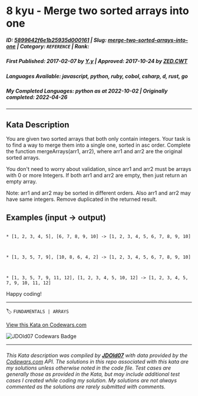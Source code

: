 # 8 kyu - Merge two sorted arrays into one

##### **ID**: [5899642f6e1b25935d000161](https://www.codewars.com/kata/5899642f6e1b25935d000161) | **Slug**: [merge-two-sorted-arrays-into-one](https://www.codewars.com/kata/5899642f6e1b25935d000161) | **Category**: `REFERENCE` | **Rank**: <span style="color:white">8 kyu</span>

##### **First Published**: 2017-02-07 ***by*** [Y.y](https://www.codewars.com/users/Y.y) | **Approved**: 2017-10-24 ***by*** [ZED.CWT](https://www.codewars.com/users/ZED.CWT)

##### **Languages Available**: javascript, python, ruby, cobol, csharp, d, rust, go

##### **My Completed Languages**: python ***as at*** 2022-10-02 | **Originally completed**: 2022-04-26

---

## Kata Description


You are given two sorted arrays that both only contain integers. Your task is to find a way to merge them into a single one, sorted in asc order. Complete the function mergeArrays(arr1, arr2), where arr1 and arr2 are the original sorted arrays.



You don't need to worry about validation, since arr1 and arr2 must be arrays with 0 or more Integers. If both arr1 and arr2 are empty, then just return an empty array.



Note: arr1 and arr2 may be sorted in different orders. Also arr1 and arr2 may have same integers. Remove duplicated in the returned result.



## Examples (input -> output)

```

* [1, 2, 3, 4, 5], [6, 7, 8, 9, 10] -> [1, 2, 3, 4, 5, 6, 7, 8, 9, 10]



* [1, 3, 5, 7, 9], [10, 8, 6, 4, 2] -> [1, 2, 3, 4, 5, 6, 7, 8, 9, 10]



* [1, 3, 5, 7, 9, 11, 12], [1, 2, 3, 4, 5, 10, 12] -> [1, 2, 3, 4, 5, 7, 9, 10, 11, 12]

```



Happy coding!



---


🏷 `FUNDAMENTALS | ARRAYS`


[View this Kata on Codewars.com](https://www.codewars.com/kata/5899642f6e1b25935d000161)

![](https://www.codewars.com/users/jdold07/badges/large "JDOld07 Codewars Badge")

---

###### *This Kata description was compiled by [**JDOld07**](https://tpstech.dev) with data provided by the [Codewars.com](https://www.codewars.com) API.  The solutions in this repo associated with this kata are my solutions unless otherwise noted in the code file.  Test cases are generally those as provided in the Kata, but may include additional test cases I created while coding my solution.  My solutions are not always commented as the solutions are rarely submitted with comments.*
